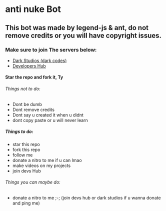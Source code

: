 # anti nuke Bot
## This bot was made by legend-js & ant, do not remove credits or you will have copyright issues.
### Make sure to join The servers below:
- [Dark Studios (dark codes)](https://discord.gg/devs)
- [Developers Hub](https://discord.gg/avbmZBrDsk)
#### Star the repo and fork it, Ty
###### Things not to do:
- Dont be dumb
- Dont remove credits
- Dont say u created it when u didnt
- dont copy paste or u will never learn
##### Things to do:
- star this repo
- fork this repo
- follow me
- donate a nitro to me if u can lmao
- make videos on my projects
- join devs Hub

###### Things you can maybe do:
- donate a nitro to me ;-; (join devs hub or dark studios if u wanna donate and ping me)

